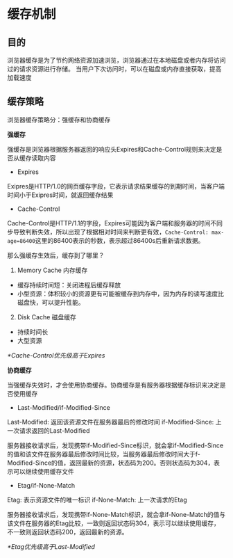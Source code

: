 # 缓存机制

## 目的

浏览器缓存是为了节约网络资源加速浏览，浏览器通过在本地磁盘或者内存将访问过的请求资源进行存储。
当用户下次访问时，可以在磁盘或内存直接获取，提高加载速度

## 缓存策略

浏览器缓存策略分：强缓存和协商缓存

**强缓存**

强缓存是浏览器根据服务器返回的响应头Expires和Cache-Control规则来决定是否从缓存读取内容

- Expires

Exipres是HTTP/1.0的网页缓存字段，它表示请求结果缓存的到期时间，当客户端时间小于Exipres时间，就返回缓存结果

- Cache-Control

Cache-Control是HTTP/1.1的字段，Expires可能因为客户端和服务器的时间不同步导致判断失效，所以出现了根据相对时间来判断更有效，`Cache-Control: max-age=86400`这里的86400表示的秒数，表示超过86400s后重新请求数据。

那么强缓存生效后，缓存到了哪里？

1. Memory Cache 内存缓存

- 缓存持续时间短：关闭进程后缓存释放
- 小型资源：体积较小的资源更有可能被缓存到内存中，因为内存的读写速度比磁盘快，可以提升性能。

2. Disk Cache 磁盘缓存

- 持续时间长
- 大型资源

_\*Cache-Control优先级高于Expires_

**协商缓存**

当强缓存失效时，才会使用协商缓存。协商缓存是有服务器根据缓存标识来决定是否使用缓存

- Last-Modified/if-Modified-Since

Last-Modified: 返回该资源文件在服务器最后的修改时间
if-Modified-Since: 上一次请求返回的Last-Modified

服务器接收请求后，发现携带if-Modified-Since标识，就会拿if-Modified-Since的值和该文件在服务器最后修改时间比较，当服务器最后修改时间大于f-Modified-Since的值，返回最新的资源，状态码为200。否则状态码为304，表示可以继续使用缓存文件

- Etag/if-None-Match

Etag: 表示资源文件的唯一标识
if-None-Match: 上一次请求的Etag

服务器接收请求后，发现携带if-None-Match标识，就会拿if-None-Match的值与该文件在服务器的Etag比较，一致则返回状态码304，表示可以继续使用缓存，不一致则返回状态码200，返回最新的资源。

_\*Etag优先级高于Last-Modified_
